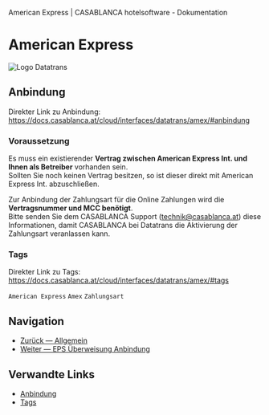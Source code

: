 American Express | CASABLANCA hotelsoftware - Dokumentation

# American Express

![Logo Datatrans](https://docs.casablanca.at/assets/images/logo-61b449a232cb8927ba7ad7cd72305169.png "Logo Datatrans")

## Anbindung

Direkter Link zu Anbindung: https://docs.casablanca.at/cloud/interfaces/datatrans/amex/#anbindung

### Voraussetzung

Es muss ein existierender **Vertrag zwischen American Express Int. und Ihnen als Betreiber** vorhanden sein.  
Sollten Sie noch keinen Vertrag besitzen, so ist dieser direkt mit American Express Int. abzuschließen.

Zur Anbindung der Zahlungsart für die Online Zahlungen wird die **Vertragsnummer und MCC benötigt**.  
Bitte senden Sie dem CASABLANCA Support (technik@casablanca.at) diese Informationen, damit CASABLANCA bei Datatrans die Aktivierung der Zahlungsart veranlassen kann.

### Tags

Direkter Link zu Tags: https://docs.casablanca.at/cloud/interfaces/datatrans/amex/#tags

`American Express` `Amex` `Zahlungsart`

## Navigation

* [Zurück — Allgemein](https://docs.casablanca.at/cloud/interfaces/datatrans/)
* [Weiter — EPS Überweisung Anbindung](https://docs.casablanca.at/cloud/interfaces/datatrans/eps)

## Verwandte Links

* [Anbindung](https://docs.casablanca.at/cloud/interfaces/datatrans/amex/#anbindung)
* [Tags](https://docs.casablanca.at/cloud/interfaces/datatrans/amex/#tags)